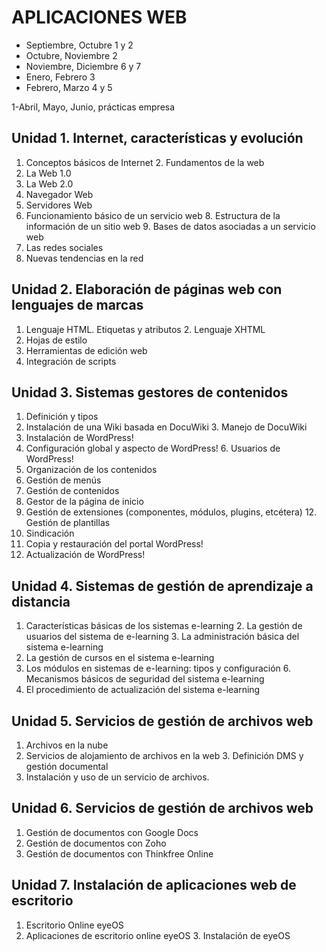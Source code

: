# APLICACIONES WEB

- Septiembre, Octubre 1 y 2
- Octubre, Noviembre 2
- Noviembre, Diciembre  6 y 7
- Enero, Febrero 3
- Febrero, Marzo 4 y 5

1-Abril, Mayo, Junio, prácticas empresa


## Unidad 1. Internet, características y evolución
1. Conceptos básicos de Internet 2. Fundamentos de la web
3. La Web 1.0
4. La Web 2.0
5. Navegador Web
6. Servidores Web
7. Funcionamiento básico de un servicio web 8. Estructura de la información de un sitio web 9. Bases de datos asociadas a un servicio web
10. Las redes sociales
11. Nuevas tendencias en la red
## Unidad 2. Elaboración de páginas web con lenguajes de marcas
1. Lenguaje HTML. Etiquetas y atributos 2. Lenguaje XHTML
3. Hojas de estilo
4. Herramientas de edición web
5. Integración de scripts
## Unidad 3. Sistemas gestores de contenidos
1. Definición y tipos
2. Instalación de una Wiki basada en DocuWiki 3. Manejo de DocuWiki
4. Instalación de WordPress!
5. Configuración global y aspecto de WordPress! 6. Usuarios de WordPress!
7. Organización de los contenidos
8. Gestión de menús
9. Gestión de contenidos
10. Gestor de la página de inicio
11. Gestión de extensiones (componentes, módulos, plugins, etcétera) 12. Gestión de plantillas
13. Sindicación
14. Copia y restauración del portal WordPress!
15. Actualización de WordPress!
## Unidad 4. Sistemas de gestión de aprendizaje a distancia
1. Características básicas de los sistemas e-learning 2. La gestión de usuarios del sistema de e-learning 3. La administración básica del sistema e-learning
4. La gestión de cursos en el sistema e-learning
5. Los módulos en sistemas de e-learning: tipos y configuración 6. Mecanismos básicos de seguridad del sistema e-learning
7. El procedimiento de actualización del sistema e-learning
## Unidad 5. Servicios de gestión de archivos web
1. Archivos en la nube
2. Servicios de alojamiento de archivos en la web 3. Definición DMS y gestión documental
4. Instalación y uso de un servicio de archivos.
## Unidad 6. Servicios de gestión de archivos web
1. Gestión de documentos con Google Docs
2. Gestión de documentos con Zoho
3. Gestión de documentos con Thinkfree Online
## Unidad 7. Instalación de aplicaciones web de escritorio
1. Escritorio Online eyeOS
2. Aplicaciones de escritorio online eyeOS 3. Instalación de eyeOS
